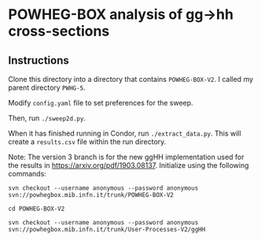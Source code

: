 # POWHEG-BOX analysis of gg→hh cross-sections

## Instructions

Clone this directory into a directory that contains ``POWHEG-BOX-V2``. I called my parent directory ``PWHG-5``.

Modify ``config.yaml`` file to set preferences for the sweep. 

Then, run ``./sweep2d.py``.

When it has finished running in Condor, run ``./extract_data.py``. This will create a ``results.csv`` file within the run directory. 

Note: The version 3 branch is for the new ggHH implementation used for the results in https://arxiv.org/pdf/1903.08137. Initialize using the following commands: 

``svn checkout --username anonymous --password anonymous svn://powhegbox.mib.infn.it/trunk/POWHEG-BOX-V2``

``cd POWHEG-BOX-V2``

``svn checkout --username anonymous --password anonymous svn://powhegbox.mib.infn.it/trunk/User-Processes-V2/ggHH``
